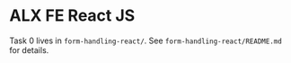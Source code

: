 # ALX FE React JS

Task 0 lives in `form-handling-react/`. See `form-handling-react/README.md` for details.
